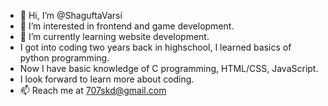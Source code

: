 - 👋 Hi, I’m @ShaguftaVarsi
- 👀 I’m interested in frontend and game development.
- 🌱 I’m currently learning website development.  
- I got into coding two years back in highschool, I learned basics of python programming.
- Now I have basic knowledge of C programming, HTML/CSS, JavaScript. 
- I look forward to learn more about coding.
- 📫 Reach me at 707skd@gmail.com

<!---
ShaguftaVarsi/ShaguftaVarsi is a ✨ special ✨ repository because its `README.md` (this file) appears on your GitHub profile.
You can click the Preview link to take a look at your changes.
--->
